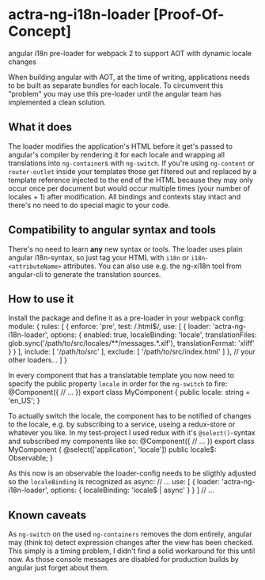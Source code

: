 # actra-ng-i18n-loader [Proof-Of-Concept]
angular i18n pre-loader for webpack 2 to support AOT with dynamic locale changes

When building angular with AOT, at the time of writing, applications needs to be built as separate bundles for each locale.
To circumvent this "problem" you may use this pre-loader until the angular team has implemented a clean solution.


## What it does
The loader modifies the application's HTML before it get's passed to angular's compiler by rendering it for each locale and wrapping all translations into `ng-container`s with `ng-switch`.
If you're using `ng-content` or `router-outlet` inside your templates those get filtered out and replaced by a template reference injected to the end of the HTML because they may only occur once per
document but would occur multiple times (your number of locales + 1) after modification.
All bindings and contexts stay intact and there's no need to do special magic to your code.


## Compatibility to angular syntax and tools
There's no need to learn **any** new syntax or tools.
The loader uses plain angular i18n-syntax, so just tag your HTML with `i18n` or `i18n-<attributeName>` attributes.
You can also use e.g. the ng-xi18n tool from angular-cli to generate the translation sources.


## How to use it
Install the package and define it as a pre-loader in your webpack config:
    module: {
        rules: [
            {
                enforce: 'pre',
                test:    /\.html$/,
                use:     [
                    {
                        loader:  'actra-ng-i18n-loader',
                        options: {
                            enabled:            true,
                            localeBinding:      'locale',
                            translationFiles:   glob.sync('/path/to/src/locales/**/messages.*.xlf'),
                            translationFormat: 'xliff'
                        }
                    }
                ],
                include: [
                    '/path/to/src'
                ],
                exclude: [
                    '/path/to/src/index.html'
                ]
            },
            // your other loaders...
        ]
    }

In every component that has a translatable template you now need to specify the public property `locale` in order for the `ng-switch` to fire:
    @Component({
        // ...
    })
    export class MyComponent {
        public locale: string = 'en_US';
    }

To actually switch the locale, the component has to be notified of changes to the locale, e.g. by subscribing to a service, useing a redux-store or whatever you like.
In my test-project I used redux with it's `@select()`-syntax and subscribed my components like so:
    @Component({
        // ...
    })
    export class MyComponent {
        @select(['application', 'locale']) public locale$: Observable<string>;
    }

As this now is an observable the loader-config needs to be sligthly adjusted so the `localeBinding` is recognized as async:
    // ...
        use: [
            {
                loader:  'actra-ng-i18n-loader',
                options: {
                    localeBinding: 'locale$ | async'
                }
            }
        ]
    // ...


## Known caveats
As `ng-switch` on the used `ng-containers` removes the dom entirely, angular may (think to) detect expression changes after the view has been checked.
This simply is a timing problem, I didn't find a solid workaround for this until now.
As those console messages are disabled for production builds by angular just forget about them.